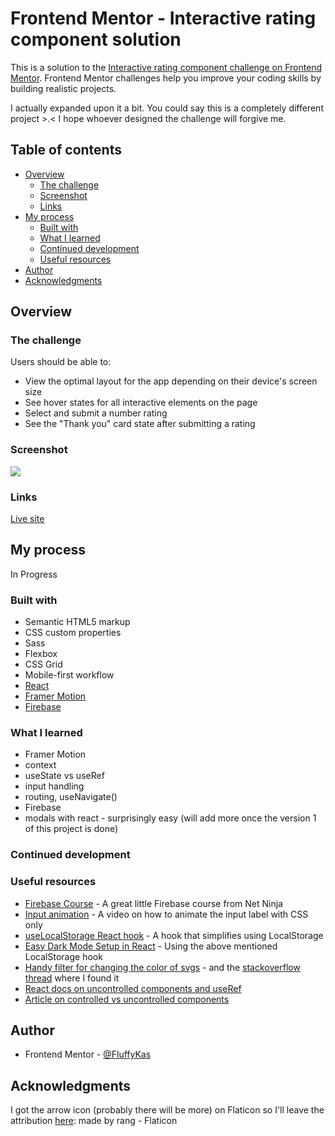 # Frontend Mentor - Interactive rating component solution

This is a solution to the [Interactive rating component challenge on Frontend Mentor](https://www.frontendmentor.io/challenges/interactive-rating-component-koxpeBUmI). Frontend Mentor challenges help you improve your coding skills by building realistic projects.

I actually expanded upon it a bit. You could say this is a completely different project >.< I hope whoever designed the challenge will forgive me.

## Table of contents

- [Overview](#overview)
  - [The challenge](#the-challenge)
  - [Screenshot](#screenshot)
  - [Links](#links)
- [My process](#my-process)
  - [Built with](#built-with)
  - [What I learned](#what-i-learned)
  - [Continued development](#continued-development)
  - [Useful resources](#useful-resources)
- [Author](#author)
- [Acknowledgments](#acknowledgments)

## Overview

### The challenge

Users should be able to:

- View the optimal layout for the app depending on their device's screen size
- See hover states for all interactive elements on the page
- Select and submit a number rating
- See the "Thank you" card state after submitting a rating

### Screenshot

![](./screenshot.jpg)

### Links

[Live site](https://pizza-kitchen.netlify.app/)

## My process

<!-- This project started out as a newbie level Frontend Mentor challenge. I wanted to practice React and a small component such as this one felt like a commitment I can make >.< By the end of it, I felt bad though because I didn't feel like I learned anything so I decided to add a few bits.

First, a pizza-creation function. Then a Contact form to practice form handling. At this point, I had to add routing as well. And then I enjoyed forms so much (and the CSS I came up with for it >.<) that I wanted to use it elsewhere. So I added login and signup option. For this I had to look up authentication and Firebase, as I knew nothing about these things. Then I reused my dark/light theme toggle from a previous project and implemented it here with this project colours. Then I decided it would make the most sense, if the actual rating card / thank you card components were transformed into modals only.

So yes. The original idea ended up being some tiny popup in a somewhat bigger website.

Disclaimer: I'm not a designer, nor am I aiming to be very good at it right now. This is just some pet project to practice React. And I'm sorry if it hurts the eyes >.< -->

In Progress

### Built with

- Semantic HTML5 markup
- CSS custom properties
- Sass
- Flexbox
- CSS Grid
- Mobile-first workflow
- [React](https://reactjs.org/)
- [Framer Motion](https://www.framer.com/motion/)
- [Firebase](https://firebase.google.com/)

### What I learned

- Framer Motion
- context
- useState vs useRef
- input handling
- routing, useNavigate()
- Firebase
- modals with react - surprisingly easy
  (will add more once the version 1 of this project is done)

### Continued development

### Useful resources

- [Firebase Course](https://www.youtube.com/watch?v=9zdvmgGsww0) - A great little Firebase course from Net Ninja
- [Input animation](https://www.youtube.com/watch?v=v8mRUU3orjI) - A video on how to animate the input label with CSS only
- [useLocalStorage React hook](https://www.npmjs.com/package/use-local-storage) - A hook that simplifies using LocalStorage
- [Easy Dark Mode Setup in React](https://css-tricks.com/easy-dark-mode-and-multiple-color-themes-in-react/) - Using the above mentioned LocalStorage hook
- [Handy filter for changing the color of svgs](https://codepen.io/sosuke/pen/Pjoqqp) - and the [stackoverflow thread](https://stackoverflow.com/questions/22252472/how-to-change-the-color-of-an-svg-element) where I found it
- [React docs on uncontrolled components and useRef](https://reactjs.org/docs/uncontrolled-components.html)
- [Article on controlled vs uncontrolled components](https://goshacmd.com/controlled-vs-uncontrolled-inputs-react/)

## Author

- Frontend Mentor - [@FluffyKas](https://www.frontendmentor.io/profile/FluffyKas)

## Acknowledgments

I got the arrow icon (probably there will be more) on Flaticon so I'll leave the attribution [here](https://www.flaticon.com/free-icons/arrow): made by rang - Flaticon
